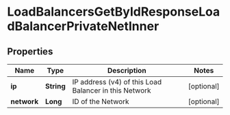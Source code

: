

# LoadBalancersGetByIdResponseLoadBalancerPrivateNetInner


## Properties

| Name | Type | Description | Notes |
|------------ | ------------- | ------------- | -------------|
|**ip** | **String** | IP address (v4) of this Load Balancer in this Network |  [optional] |
|**network** | **Long** | ID of the Network |  [optional] |



